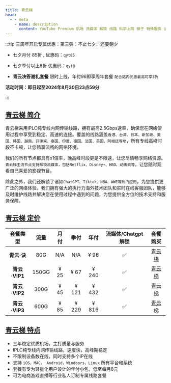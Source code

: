 ```yaml
---
title: 青云梯
head:
  - - meta
    - name: description
      content: YouTube Premium 机场 流媒体 解锁 线路 科学上网 梯子 特殊服务 出国服务 奈飞 Netflix 迪士尼 YouTube 油管 hulu FlyingBird 青云梯 HBO Max Spotify 奈飞小铺 银河录像局 飞兔云 青云梯
---
```


:::tip 三周年开启专属优惠：第三弹：不止七夕，还要朝夕

- 七夕月付 85折 , 优惠码：`qyt85`

- 七夕季付以上8折 优惠码：`qyt8`

- **青云决答谢礼套餐** 限时上线，年付96即享周年套餐 `配合站内优惠最高可享3折`

**活动时间：即日起至2024年8月30日23点59分**

:::
<Links :items="[
{ name: '青云梯 注册链接', icon:'https://www.qingyunti.cc/images/qytlogo-144-49.png', link: 'https://ivt01.qytaff.cc/register?aff=jjgD79Jd' },
]" />

## [青云梯 简介](https://ivt01.qytaff.cc/register?aff=jjgD79Jd)

青云梯采用IPLC纯专线内网传输线路，拥有最高2.5Gbps速率，确保您在网络使用过程中享受到稳定、高速的连接。覆盖的线路涵盖`香港、台湾、日本、新加坡、美国、韩国、越南、菲律宾、泰国、印度、德国、法国、英国、阿根廷等地`，所有专线高峰时段不卡顿，让您畅享流畅的网络环境。

我们的所有节点都具有x1倍率，晚高峰时段更是不限速，让您尽情畅享网络资源。`青云梯主流节点支持解锁流媒体，包括Netflix、Disney+、HBO、动画疯等`，让您随时观看自己喜爱的影视节目。

除此之外，我们还解锁了诸如`ChatGPT、Tiktok、NBA、WWE等热门应用`，为您提供更广泛的网络体验。我们拥有强大的执行力海外技术团队和实时在线客服团队，能够及时维护线路并解决您在使用过程中遇到的问题，为您提供全方位的技术支持和服务保障。

## [青云梯 定价](https://ivt01.qytaff.cc/register?aff=jjgD79Jd)

|   套餐类型    | 流量  | 月付 | 季付  | 年付  | 流媒体/Chatgpt 解锁 |                        套餐购买                         |
| :-----------: | :---: | :--: | :---: | :---: | :-----------------: | :-----------------------------------------------------: |
|  **青云·诀**  |  80G  | N/A  |  N/A  | ¥ 96  |         ✅          | [青云梯](https://ivt01.qytaff.cc/register?aff=jjgD79Jd) |
| **青云·VIP1** | 150GG | ¥ 25 | ¥ 67  | ¥ 240 |         ✅          | [青云梯](https://ivt01.qytaff.cc/register?aff=jjgD79Jd) |
| **青云·VIP2** | 300G  | ¥ 45 | ¥ 121 | ¥ 432 |         ✅          | [青云梯](https://ivt01.qytaff.cc/register?aff=jjgD79Jd) |
| **青云·VIP3** | 600G  | ¥ 85 | ¥ 229 | ¥ 816 |         ✅          | [青云梯](https://ivt01.qytaff.cc/register?aff=jjgD79Jd) |

## [青云梯 特点](https://ivt01.qytaff.cc/register?aff=jjgD79Jd)

- 三年稳定优质机场，主打质量与服务
- IPLC纯专线内网传输线路，速度快，高峰期稳定
- 不限制设备数在线，同时支持多个IP在线
- 支持 `iOS，MAC， Android，Windoors，Linux` 所有平台和系统
- 套餐有专为轻量化用户设计的年付小包，低至每月8元
- 可为电商游戏直播等行业私人订制专属线路套餐
